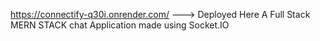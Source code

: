 https://connectify-q30i.onrender.com/     ---> Deployed Here
A Full Stack MERN STACK chat Application made using Socket.IO
